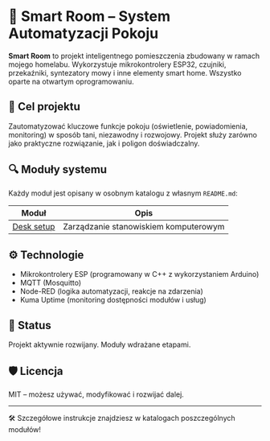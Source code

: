 # 🧠 Smart Room – System Automatyzacji Pokoju

**Smart Room** to projekt inteligentnego pomieszczenia zbudowany w ramach mojego homelabu. Wykorzystuje mikrokontrolery ESP32, czujniki, przekaźniki, syntezatory mowy i inne elementy smart home. Wszystko oparte na otwartym oprogramowaniu.

## 🎯 Cel projektu

Zautomatyzować kluczowe funkcje pokoju (oświetlenie, powiadomienia, monitoring) w sposób tani, niezawodny i rozwojowy. Projekt służy zarówno jako praktyczne rozwiązanie, jak i poligon doświadczalny.

## 🔍 Moduły systemu

Każdy moduł jest opisany w osobnym katalogu z własnym `README.md`:

| Moduł                          | Opis                                              |
|--------------------------------|---------------------------------------------------|
| [Desk setup](Desk_setup)                 | Zarządzanie stanowiskiem komputerowym       |

## ⚙️ Technologie

- Mikrokontrolery ESP (programowany w C++ z wykorzystaniem Arduino)
- MQTT (Mosquitto)
- Node-RED (logika automatyzacji, reakcje na zdarzenia)
- Kuma Uptime (monitoring dostępności modułów i usług)

## 🚀 Status

Projekt aktywnie rozwijany. Moduły wdrażane etapami.

## 🛡️ Licencja

MIT – możesz używać, modyfikować i rozwijać dalej.

---

🛠️ Szczegółowe instrukcje znajdziesz w katalogach poszczególnych modułów!
